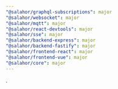 ```yaml
---
"@salahor/graphql-subscriptions": major
"@salahor/websocket": major
"@salahor/mqtt": major
"@salahor/react-devtools": major
"@salahor/sse": major
"@salahor/backend-express": major
"@salahor/backend-fastify": major
"@salahor/frontend-react": major
"@salahor/frontend-vue": major
"@salahor/core": major
---
```


.
